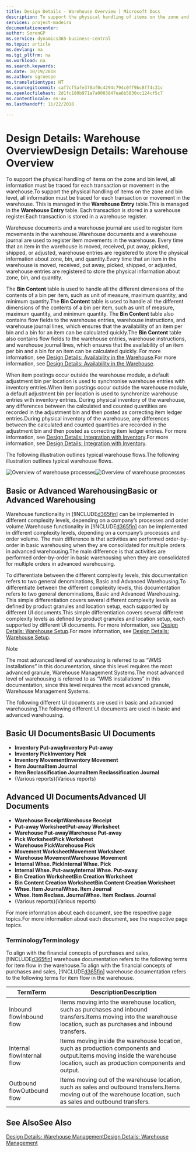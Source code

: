 ```yaml
---
title: Design Details - Warehouse Overview | Microsoft Docs
description: To support the physical handling of items on the zone and bin level, all information must be traced for each transaction or movement in the warehouse. This is managed in the **Warehouse Entry** table. Each transaction is stored in a warehouse register.
services: project-madeira
documentationcenter: 
author: SorenGP
ms.service: dynamics365-business-central
ms.topic: article
ms.devlang: na
ms.tgt_pltfrm: na
ms.workload: na
ms.search.keywords: 
ms.date: 10/19/2018
ms.author: sgroespe
ms.translationtype: HT
ms.sourcegitcommit: caf7cf5afe370af0c4294c794c0ff9bc8ff4c31c
ms.openlocfilehash: 2d1fc180b971a7a0003847ea6b5830cc124cf5c7
ms.contentlocale: en-au
ms.lasthandoff: 11/22/2018

---
```

# <a name="design-details-warehouse-overview"></a><span data-ttu-id="32ddc-105">Design Details: Warehouse Overview</span><span class="sxs-lookup"><span data-stu-id="32ddc-105">Design Details: Warehouse Overview</span></span>
<span data-ttu-id="32ddc-106">To support the physical handling of items on the zone and bin level, all information must be traced for each transaction or movement in the warehouse.</span><span class="sxs-lookup"><span data-stu-id="32ddc-106">To support the physical handling of items on the zone and bin level, all information must be traced for each transaction or movement in the warehouse.</span></span> <span data-ttu-id="32ddc-107">This is managed in the **Warehouse Entry** table.</span><span class="sxs-lookup"><span data-stu-id="32ddc-107">This is managed in the **Warehouse Entry** table.</span></span> <span data-ttu-id="32ddc-108">Each transaction is stored in a warehouse register.</span><span class="sxs-lookup"><span data-stu-id="32ddc-108">Each transaction is stored in a warehouse register.</span></span>  

<span data-ttu-id="32ddc-109">Warehouse documents and a warehouse journal are used to register item movements in the warehouse.</span><span class="sxs-lookup"><span data-stu-id="32ddc-109">Warehouse documents and a warehouse journal are used to register item movements in the warehouse.</span></span> <span data-ttu-id="32ddc-110">Every time that an item in the warehouse is moved, received, put away, picked, shipped, or adjusted, warehouse entries are registered to store the physical information about zone, bin, and quantity.</span><span class="sxs-lookup"><span data-stu-id="32ddc-110">Every time that an item in the warehouse is moved, received, put away, picked, shipped, or adjusted, warehouse entries are registered to store the physical information about zone, bin, and quantity.</span></span>

<span data-ttu-id="32ddc-111">The **Bin Content** table is used to handle all the different dimensions of the contents of a bin per item, such as unit of measure, maximum quantity, and minimum quantity.</span><span class="sxs-lookup"><span data-stu-id="32ddc-111">The **Bin Content** table is used to handle all the different dimensions of the contents of a bin per item, such as unit of measure, maximum quantity, and minimum quantity.</span></span> <span data-ttu-id="32ddc-112">The **Bin Content** table also contains flow fields to the warehouse entries, warehouse instructions, and warehouse journal lines, which ensures that the availability of an item per bin and a bin for an item can be calculated quickly.</span><span class="sxs-lookup"><span data-stu-id="32ddc-112">The **Bin Content** table also contains flow fields to the warehouse entries, warehouse instructions, and warehouse journal lines, which ensures that the availability of an item per bin and a bin for an item can be calculated quickly.</span></span> <span data-ttu-id="32ddc-113">For more information, see [Design Details: Availability in the Warehouse](design-details-availability-in-the-warehouse.md).</span><span class="sxs-lookup"><span data-stu-id="32ddc-113">For more information, see [Design Details: Availability in the Warehouse](design-details-availability-in-the-warehouse.md).</span></span>  

<span data-ttu-id="32ddc-114">When item postings occur outside the warehouse module, a default adjustment bin per location is used to synchronise warehouse entries with inventory entries.</span><span class="sxs-lookup"><span data-stu-id="32ddc-114">When item postings occur outside the warehouse module, a default adjustment bin per location is used to synchronize warehouse entries with inventory entries.</span></span> <span data-ttu-id="32ddc-115">During physical inventory of the warehouse, any differences between the calculated and counted quantities are recorded in the adjustment bin and then posted as correcting item ledger entries.</span><span class="sxs-lookup"><span data-stu-id="32ddc-115">During physical inventory of the warehouse, any differences between the calculated and counted quantities are recorded in the adjustment bin and then posted as correcting item ledger entries.</span></span> <span data-ttu-id="32ddc-116">For more information, see [Design Details: Integration with Inventory](design-details-integration-with-inventory.md).</span><span class="sxs-lookup"><span data-stu-id="32ddc-116">For more information, see [Design Details: Integration with Inventory](design-details-integration-with-inventory.md).</span></span>  

<span data-ttu-id="32ddc-117">The following illustration outlines typical warehouse flows.</span><span class="sxs-lookup"><span data-stu-id="32ddc-117">The following illustration outlines typical warehouse flows.</span></span>  

<span data-ttu-id="32ddc-118">![Overview of warehouse processes](media/design_details_warehouse_management_overview.png "Overview of warehouse processes")</span><span class="sxs-lookup"><span data-stu-id="32ddc-118">![Overview of warehouse processes](media/design_details_warehouse_management_overview.png "Overview of warehouse processes")</span></span>  

## <a name="basic-or-advanced-warehousing"></a><span data-ttu-id="32ddc-119">Basic or Advanced Warehousing</span><span class="sxs-lookup"><span data-stu-id="32ddc-119">Basic or Advanced Warehousing</span></span>  
<span data-ttu-id="32ddc-120">Warehouse functionality in [!INCLUDE[d365fin](includes/d365fin_md.md)] can be implemented in different complexity levels, depending on a company’s processes and order volume.</span><span class="sxs-lookup"><span data-stu-id="32ddc-120">Warehouse functionality in [!INCLUDE[d365fin](includes/d365fin_md.md)] can be implemented in different complexity levels, depending on a company’s processes and order volume.</span></span> <span data-ttu-id="32ddc-121">The main difference is that activities are performed order-by-order in basic warehousing when they are consolidated for multiple orders in advanced warehousing.</span><span class="sxs-lookup"><span data-stu-id="32ddc-121">The main difference is that activities are performed order-by-order in basic warehousing when they are consolidated for multiple orders in advanced warehousing.</span></span>  

 <span data-ttu-id="32ddc-122">To differentiate between the different complexity levels, this documentation refers to two general denominations, Basic and Advanced Warehousing.</span><span class="sxs-lookup"><span data-stu-id="32ddc-122">To differentiate between the different complexity levels, this documentation refers to two general denominations, Basic and Advanced Warehousing.</span></span> <span data-ttu-id="32ddc-123">This simple differentiation covers several different complexity levels as defined by product granules and location setup, each supported by different UI documents.</span><span class="sxs-lookup"><span data-stu-id="32ddc-123">This simple differentiation covers several different complexity levels as defined by product granules and location setup, each supported by different UI documents.</span></span> <span data-ttu-id="32ddc-124">For more information, see [Design Details: Warehouse Setup](design-details-warehouse-setup.md).</span><span class="sxs-lookup"><span data-stu-id="32ddc-124">For more information, see [Design Details: Warehouse Setup](design-details-warehouse-setup.md).</span></span>  

> [!NOTE]  
>  <span data-ttu-id="32ddc-125">The most advanced level of warehousing is referred to as “WMS installations” in this documentation, since this level requires the most advanced granule, Warehouse Management Systems.</span><span class="sxs-lookup"><span data-stu-id="32ddc-125">The most advanced level of warehousing is referred to as “WMS installations” in this documentation, since this level requires the most advanced granule, Warehouse Management Systems.</span></span>  

 <span data-ttu-id="32ddc-126">The following different UI documents are used in basic and advanced warehousing.</span><span class="sxs-lookup"><span data-stu-id="32ddc-126">The following different UI documents are used in basic and advanced warehousing.</span></span>  

## <a name="basic-ui-documents"></a><span data-ttu-id="32ddc-127">Basic UI Documents</span><span class="sxs-lookup"><span data-stu-id="32ddc-127">Basic UI Documents</span></span>  

-   <span data-ttu-id="32ddc-128">**Inventory Put-away**</span><span class="sxs-lookup"><span data-stu-id="32ddc-128">**Inventory Put-away**</span></span>  
-   <span data-ttu-id="32ddc-129">**Inventory Pick**</span><span class="sxs-lookup"><span data-stu-id="32ddc-129">**Inventory Pick**</span></span>  
-   <span data-ttu-id="32ddc-130">**Inventory Movement**</span><span class="sxs-lookup"><span data-stu-id="32ddc-130">**Inventory Movement**</span></span>  
-   <span data-ttu-id="32ddc-131">**Item Journal**</span><span class="sxs-lookup"><span data-stu-id="32ddc-131">**Item Journal**</span></span>  
-   <span data-ttu-id="32ddc-132">**Item Reclassification Journal**</span><span class="sxs-lookup"><span data-stu-id="32ddc-132">**Item Reclassification Journal**</span></span>  
-   <span data-ttu-id="32ddc-133">(Various reports)</span><span class="sxs-lookup"><span data-stu-id="32ddc-133">(Various reports)</span></span>  

## <a name="advanced-ui-documents"></a><span data-ttu-id="32ddc-134">Advanced UI Documents</span><span class="sxs-lookup"><span data-stu-id="32ddc-134">Advanced UI Documents</span></span>  

-   <span data-ttu-id="32ddc-135">**Warehouse Receipt**</span><span class="sxs-lookup"><span data-stu-id="32ddc-135">**Warehouse Receipt**</span></span>  
-   <span data-ttu-id="32ddc-136">**Put-away Worksheet**</span><span class="sxs-lookup"><span data-stu-id="32ddc-136">**Put-away Worksheet**</span></span>  
-   <span data-ttu-id="32ddc-137">**Warehouse Put-away**</span><span class="sxs-lookup"><span data-stu-id="32ddc-137">**Warehouse Put-away**</span></span>  
-   <span data-ttu-id="32ddc-138">**Pick Worksheet**</span><span class="sxs-lookup"><span data-stu-id="32ddc-138">**Pick Worksheet**</span></span>  
-   <span data-ttu-id="32ddc-139">**Warehouse Pick**</span><span class="sxs-lookup"><span data-stu-id="32ddc-139">**Warehouse Pick**</span></span>  
-   <span data-ttu-id="32ddc-140">**Movement Worksheet**</span><span class="sxs-lookup"><span data-stu-id="32ddc-140">**Movement Worksheet**</span></span>  
-   <span data-ttu-id="32ddc-141">**Warehouse Movement**</span><span class="sxs-lookup"><span data-stu-id="32ddc-141">**Warehouse Movement**</span></span>  
-   <span data-ttu-id="32ddc-142">**Internal Whse. Pick**</span><span class="sxs-lookup"><span data-stu-id="32ddc-142">**Internal Whse. Pick**</span></span>  
-   <span data-ttu-id="32ddc-143">**Internal Whse. Put-away**</span><span class="sxs-lookup"><span data-stu-id="32ddc-143">**Internal Whse. Put-away**</span></span>  
-   <span data-ttu-id="32ddc-144">**Bin Creation Worksheet**</span><span class="sxs-lookup"><span data-stu-id="32ddc-144">**Bin Creation Worksheet**</span></span>  
-   <span data-ttu-id="32ddc-145">**Bin Content Creation Worksheet**</span><span class="sxs-lookup"><span data-stu-id="32ddc-145">**Bin Content Creation Worksheet**</span></span>  
-   <span data-ttu-id="32ddc-146">**Whse. Item Journal**</span><span class="sxs-lookup"><span data-stu-id="32ddc-146">**Whse. Item Journal**</span></span>  
-   <span data-ttu-id="32ddc-147">**Whse. Item Reclass. Journal**</span><span class="sxs-lookup"><span data-stu-id="32ddc-147">**Whse. Item Reclass. Journal**</span></span>  
-   <span data-ttu-id="32ddc-148">(Various reports)</span><span class="sxs-lookup"><span data-stu-id="32ddc-148">(Various reports)</span></span>  

<span data-ttu-id="32ddc-149">For more information about each document, see the respective page topics.</span><span class="sxs-lookup"><span data-stu-id="32ddc-149">For more information about each document, see the respective page topics.</span></span>  

### <a name="terminology"></a><span data-ttu-id="32ddc-150">Terminology</span><span class="sxs-lookup"><span data-stu-id="32ddc-150">Terminology</span></span>  
<span data-ttu-id="32ddc-151">To align with the financial concepts of purchases and sales, [!INCLUDE[d365fin](includes/d365fin_md.md)] warehouse documentation refers to the following terms for item flow in the warehouse.</span><span class="sxs-lookup"><span data-stu-id="32ddc-151">To align with the financial concepts of purchases and sales, [!INCLUDE[d365fin](includes/d365fin_md.md)] warehouse documentation refers to the following terms for item flow in the warehouse.</span></span>  

|<span data-ttu-id="32ddc-152">Term</span><span class="sxs-lookup"><span data-stu-id="32ddc-152">Term</span></span>|<span data-ttu-id="32ddc-153">Description</span><span class="sxs-lookup"><span data-stu-id="32ddc-153">Description</span></span>|  
|----------|---------------------------------------|  
|<span data-ttu-id="32ddc-154">Inbound flow</span><span class="sxs-lookup"><span data-stu-id="32ddc-154">Inbound flow</span></span>|<span data-ttu-id="32ddc-155">Items moving into the warehouse location, such as purchases and inbound transfers.</span><span class="sxs-lookup"><span data-stu-id="32ddc-155">Items moving into the warehouse location, such as purchases and inbound transfers.</span></span>|  
|<span data-ttu-id="32ddc-156">Internal flow</span><span class="sxs-lookup"><span data-stu-id="32ddc-156">Internal flow</span></span>|<span data-ttu-id="32ddc-157">Items moving inside the warehouse location, such as production components and output.</span><span class="sxs-lookup"><span data-stu-id="32ddc-157">Items moving inside the warehouse location, such as production components and output.</span></span>|  
|<span data-ttu-id="32ddc-158">Outbound flow</span><span class="sxs-lookup"><span data-stu-id="32ddc-158">Outbound flow</span></span>|<span data-ttu-id="32ddc-159">Items moving out of the warehouse location, such as sales and outbound transfers.</span><span class="sxs-lookup"><span data-stu-id="32ddc-159">Items moving out of the warehouse location, such as sales and outbound transfers.</span></span>|  

## <a name="see-also"></a><span data-ttu-id="32ddc-160">See Also</span><span class="sxs-lookup"><span data-stu-id="32ddc-160">See Also</span></span>  
 [<span data-ttu-id="32ddc-161">Design Details: Warehouse Management</span><span class="sxs-lookup"><span data-stu-id="32ddc-161">Design Details: Warehouse Management</span></span>](design-details-warehouse-management.md)

